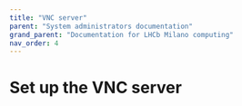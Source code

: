 ```yaml
---
title: "VNC server"
parent: "System administrators documentation"
grand_parent: "Documentation for LHCb Milano computing"
nav_order: 4
---
```


# Set up the VNC server

